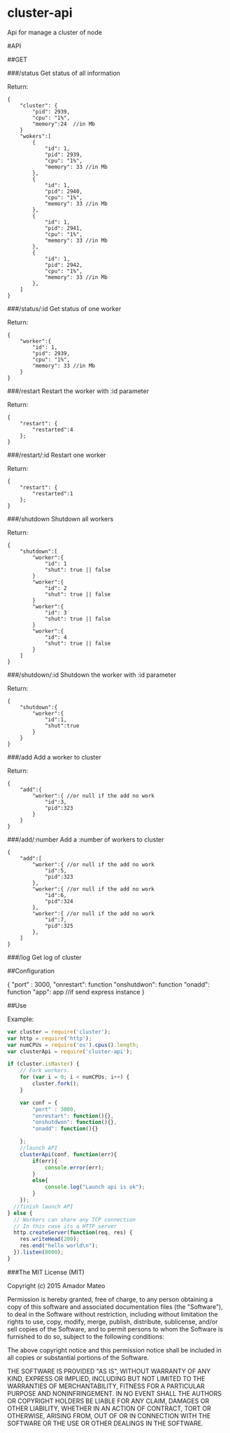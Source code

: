 # cluster-api
Api for manage a cluster of node

#API

##GET

###/status
Get status of all information

Return:

	{
		"cluster": {
			"pid": 2939,
			"cpu": "1%",
			"memory":24  //in Mb
		}
		"wokers":[
			{
				"id": 1,
				"pid": 2939,
				"cpu": "1%",
				"memory": 33 //in Mb
			},
			{
				"id": 1,
				"pid": 2940,
				"cpu": "1%",
				"memory": 33 //in Mb
			},
			{
				"id": 1,
				"pid": 2941,
				"cpu": "1%",
				"memory": 33 //in Mb
			},
			{
				"id": 1,
				"pid": 2942,
				"cpu": "1%",
				"memory": 33 //in Mb
			},
		]
	}


###/status/:id
Get status of one worker

Return:

	{
		"worker":{
			"id": 1,
			"pid": 2939,
			"cpu": "1%",
			"memory": 33 //in Mb
		}
	}

###/restart
Restart the worker with :id parameter

Return:

	{
		"restart": {
			"restarted":4
		};
	}
###/restart/:id
Restart one worker

Return:

	{
		"restart": {
			"restarted":1
		};
	}
	

###/shutdown
Shutdown all workers

Return:

	{
		"shutdown":[
			"worker":{
				"id": 1
				"shut": true || false
			}
			"worker":{
				"id": 2
				"shut": true || false
			}
			"worker":{
				"id": 3
				"shut": true || false
			}
			"worker":{
				"id": 4
				"shut": true || false
			}									
		]
	}

###/shutdown/:id
Shutdown the worker with :id parameter

Return:

	{
		"shutdown":{
			"worker":{
				"id":1,
				"shut":true
			}
		}
	}

###/add
Add a worker to cluster

Return:

	{
		"add":{
			"worker":{ //or null if the add no work
				"id":3,
				"pid":323
			}
		}
	}

###/add/:number
Add a :number of workers to cluster
	
	{
		"add":[
			"worker":{ //or null if the add no work
				"id":5,
				"pid":323
			},
			"worker":{ //or null if the add no work
				"id":6,
				"pid":324
			},
			"worker":{ //or null if the add no work
				"id":7,
				"pid":325
			},						
		]
	}
###/log
Get log of cluster

##Configuration

{
	"port" : 3000,
	"onrestart": function
	"onshutdwon": function
	"onadd": function
	"app": app  //if send express instance
}

##Use

Example:

``` js
var cluster = require('cluster');
var http = require('http');
var numCPUs = require('os').cpus().length;
var clusterApi = require('cluster-api');

if (cluster.isMaster) {
	// Fork workers.
	for (var i = 0; i < numCPUs; i++) {
		cluster.fork();
	}

  	var conf = {
		"port" : 3000,
		"onrestart": function(){},
		"onshutdwon": function(){},
		"onadd": function(){}

  	};
  	//launch API
  	clusterApi(conf, function(err){
	  	if(err){
	  		console.error(err);
		} 
		else{
			console.log("Launch api is ok");
		}
  	});
  //finish launch API
} else {
  // Workers can share any TCP connection
  // In this case its a HTTP server
  http.createServer(function(req, res) {
    res.writeHead(200);
    res.end("hello world\n");
  }).listen(8000);
}
```


###The MIT License (MIT)

Copyright (c) 2015 Amador Mateo

Permission is hereby granted, free of charge, to any person obtaining a copy
of this software and associated documentation files (the "Software"), to deal
in the Software without restriction, including without limitation the rights
to use, copy, modify, merge, publish, distribute, sublicense, and/or sell
copies of the Software, and to permit persons to whom the Software is
furnished to do so, subject to the following conditions:

The above copyright notice and this permission notice shall be included in all
copies or substantial portions of the Software.

THE SOFTWARE IS PROVIDED "AS IS", WITHOUT WARRANTY OF ANY KIND, EXPRESS OR
IMPLIED, INCLUDING BUT NOT LIMITED TO THE WARRANTIES OF MERCHANTABILITY,
FITNESS FOR A PARTICULAR PURPOSE AND NONINFRINGEMENT. IN NO EVENT SHALL THE
AUTHORS OR COPYRIGHT HOLDERS BE LIABLE FOR ANY CLAIM, DAMAGES OR OTHER
LIABILITY, WHETHER IN AN ACTION OF CONTRACT, TORT OR OTHERWISE, ARISING FROM,
OUT OF OR IN CONNECTION WITH THE SOFTWARE OR THE USE OR OTHER DEALINGS IN THE
SOFTWARE.